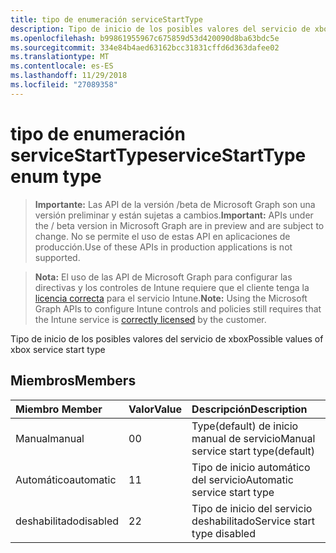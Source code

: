 ```yaml
---
title: tipo de enumeración serviceStartType
description: Tipo de inicio de los posibles valores del servicio de xbox
ms.openlocfilehash: b99861955967c675859d53d420090d8ba63bdc5e
ms.sourcegitcommit: 334e84b4aed63162bcc31831cffd6d363dafee02
ms.translationtype: MT
ms.contentlocale: es-ES
ms.lasthandoff: 11/29/2018
ms.locfileid: "27089358"
---
```

# <a name="servicestarttype-enum-type"></a><span data-ttu-id="66761-103">tipo de enumeración serviceStartType</span><span class="sxs-lookup"><span data-stu-id="66761-103">serviceStartType enum type</span></span>

> <span data-ttu-id="66761-104">**Importante:** Las API de la versión /beta de Microsoft Graph son una versión preliminar y están sujetas a cambios.</span><span class="sxs-lookup"><span data-stu-id="66761-104">**Important:** APIs under the / beta version in Microsoft Graph are in preview and are subject to change.</span></span> <span data-ttu-id="66761-105">No se permite el uso de estas API en aplicaciones de producción.</span><span class="sxs-lookup"><span data-stu-id="66761-105">Use of these APIs in production applications is not supported.</span></span>

> <span data-ttu-id="66761-106">**Nota:** El uso de las API de Microsoft Graph para configurar las directivas y los controles de Intune requiere que el cliente tenga la [licencia correcta](https://go.microsoft.com/fwlink/?linkid=839381) para el servicio Intune.</span><span class="sxs-lookup"><span data-stu-id="66761-106">**Note:** Using the Microsoft Graph APIs to configure Intune controls and policies still requires that the Intune service is [correctly licensed](https://go.microsoft.com/fwlink/?linkid=839381) by the customer.</span></span>

<span data-ttu-id="66761-107">Tipo de inicio de los posibles valores del servicio de xbox</span><span class="sxs-lookup"><span data-stu-id="66761-107">Possible values of xbox service start type</span></span>
## <a name="members"></a><span data-ttu-id="66761-108">Miembros</span><span class="sxs-lookup"><span data-stu-id="66761-108">Members</span></span>
|<span data-ttu-id="66761-109">Miembro	</span><span class="sxs-lookup"><span data-stu-id="66761-109">Member</span></span>|<span data-ttu-id="66761-110">Valor</span><span class="sxs-lookup"><span data-stu-id="66761-110">Value</span></span>|<span data-ttu-id="66761-111">Descripción</span><span class="sxs-lookup"><span data-stu-id="66761-111">Description</span></span>|
|:---|:---|:---|
|<span data-ttu-id="66761-112">Manual</span><span class="sxs-lookup"><span data-stu-id="66761-112">manual</span></span>|<span data-ttu-id="66761-113">0</span><span class="sxs-lookup"><span data-stu-id="66761-113">0</span></span>|<span data-ttu-id="66761-114">Type(default) de inicio manual de servicio</span><span class="sxs-lookup"><span data-stu-id="66761-114">Manual service start type(default)</span></span>|
|<span data-ttu-id="66761-115">Automático</span><span class="sxs-lookup"><span data-stu-id="66761-115">automatic</span></span>|<span data-ttu-id="66761-116">1</span><span class="sxs-lookup"><span data-stu-id="66761-116">1</span></span>|<span data-ttu-id="66761-117">Tipo de inicio automático del servicio</span><span class="sxs-lookup"><span data-stu-id="66761-117">Automatic service start type</span></span>|
|<span data-ttu-id="66761-118">deshabilitado</span><span class="sxs-lookup"><span data-stu-id="66761-118">disabled</span></span>|<span data-ttu-id="66761-119">2</span><span class="sxs-lookup"><span data-stu-id="66761-119">2</span></span>|<span data-ttu-id="66761-120">Tipo de inicio del servicio deshabilitado</span><span class="sxs-lookup"><span data-stu-id="66761-120">Service start type disabled</span></span>|





